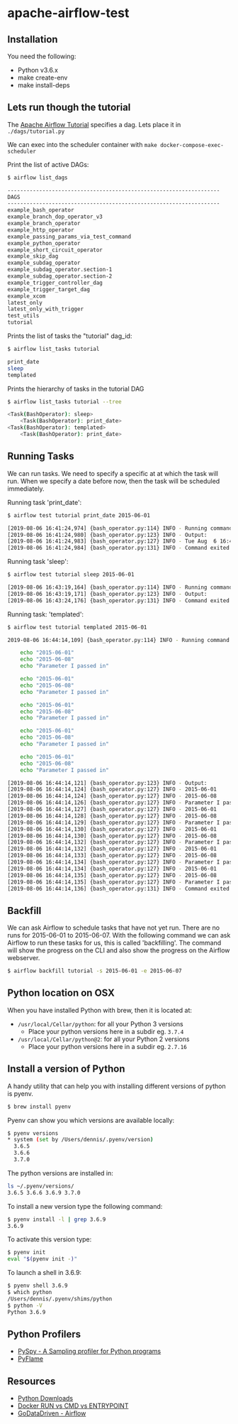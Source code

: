 # apache-airflow-test

## Installation
You need the following:

- Python v3.6.x
- make create-env
- make install-deps

## Lets run though the tutorial
The [Apache Airflow Tutorial](https://airflow.apache.org/tutorial.html) specifies a dag. Lets place it in
`./dags/tutorial.py`

We can exec into the scheduler container with `make docker-compose-exec-scheduler`

Print the list of active DAGs:

```bash
$ airflow list_dags

-------------------------------------------------------------------
DAGS
-------------------------------------------------------------------
example_bash_operator
example_branch_dop_operator_v3
example_branch_operator
example_http_operator
example_passing_params_via_test_command
example_python_operator
example_short_circuit_operator
example_skip_dag
example_subdag_operator
example_subdag_operator.section-1
example_subdag_operator.section-2
example_trigger_controller_dag
example_trigger_target_dag
example_xcom
latest_only
latest_only_with_trigger
test_utils
tutorial
```

Prints the list of tasks the "tutorial" dag_id:
```bash
$ airflow list_tasks tutorial

print_date
sleep
templated
```

Prints the hierarchy of tasks in the tutorial DAG

```bash
$ airflow list_tasks tutorial --tree

<Task(BashOperator): sleep>
    <Task(BashOperator): print_date>
<Task(BashOperator): templated>
    <Task(BashOperator): print_date>
```

## Running Tasks
We can run tasks. We need to specify a specific at at which the task will run. When we specify a date before now, then the task will be scheduled immediately.

Running task 'print_date':

```bash
$ airflow test tutorial print_date 2015-06-01

[2019-08-06 16:41:24,974] {bash_operator.py:114} INFO - Running command: date
[2019-08-06 16:41:24,980] {bash_operator.py:123} INFO - Output:
[2019-08-06 16:41:24,983] {bash_operator.py:127} INFO - Tue Aug  6 16:41:24 UTC 2019
[2019-08-06 16:41:24,984] {bash_operator.py:131} INFO - Command exited with return code 0
```

Running task 'sleep':

```bash
$ airflow test tutorial sleep 2015-06-01

[2019-08-06 16:43:19,164] {bash_operator.py:114} INFO - Running command: sleep 5
[2019-08-06 16:43:19,171] {bash_operator.py:123} INFO - Output:
[2019-08-06 16:43:24,176] {bash_operator.py:131} INFO - Command exited with return code 0
```

Running task: 'templated':

```bash
$ airflow test tutorial templated 2015-06-01

2019-08-06 16:44:14,109] {bash_operator.py:114} INFO - Running command:

    echo "2015-06-01"
    echo "2015-06-08"
    echo "Parameter I passed in"

    echo "2015-06-01"
    echo "2015-06-08"
    echo "Parameter I passed in"

    echo "2015-06-01"
    echo "2015-06-08"
    echo "Parameter I passed in"

    echo "2015-06-01"
    echo "2015-06-08"
    echo "Parameter I passed in"

    echo "2015-06-01"
    echo "2015-06-08"
    echo "Parameter I passed in"

[2019-08-06 16:44:14,121] {bash_operator.py:123} INFO - Output:
[2019-08-06 16:44:14,124] {bash_operator.py:127} INFO - 2015-06-01
[2019-08-06 16:44:14,124] {bash_operator.py:127} INFO - 2015-06-08
[2019-08-06 16:44:14,126] {bash_operator.py:127} INFO - Parameter I passed in
[2019-08-06 16:44:14,127] {bash_operator.py:127} INFO - 2015-06-01
[2019-08-06 16:44:14,128] {bash_operator.py:127} INFO - 2015-06-08
[2019-08-06 16:44:14,129] {bash_operator.py:127} INFO - Parameter I passed in
[2019-08-06 16:44:14,130] {bash_operator.py:127} INFO - 2015-06-01
[2019-08-06 16:44:14,130] {bash_operator.py:127} INFO - 2015-06-08
[2019-08-06 16:44:14,132] {bash_operator.py:127} INFO - Parameter I passed in
[2019-08-06 16:44:14,132] {bash_operator.py:127} INFO - 2015-06-01
[2019-08-06 16:44:14,133] {bash_operator.py:127} INFO - 2015-06-08
[2019-08-06 16:44:14,134] {bash_operator.py:127} INFO - Parameter I passed in
[2019-08-06 16:44:14,134] {bash_operator.py:127} INFO - 2015-06-01
[2019-08-06 16:44:14,135] {bash_operator.py:127} INFO - 2015-06-08
[2019-08-06 16:44:14,135] {bash_operator.py:127} INFO - Parameter I passed in
[2019-08-06 16:44:14,136] {bash_operator.py:131} INFO - Command exited with return code 0
```

## Backfill
We can ask Airflow to schedule tasks that have not yet run. There are no runs for 2015-06-01 to 2015-06-07. With the following command we can ask Airflow to run these tasks for us, this is called 'backfilling'. The command will show the progress on the CLI and also show the progress on the Airflow webserver.

```bash
$ airflow backfill tutorial -s 2015-06-01 -e 2015-06-07
```

## Python location on OSX
When you have installed Python with brew, then it is located at:

- `/usr/local/Cellar/python`: for all your Python 3 versions
  - Place your python versions here in a subdir eg. `3.7.4`
- `/usr/local/Cellar/python@2`: for all your Python 2 versions
  - Place your python versions here in a subdir eg. `2.7.16`

## Install a version of Python
A handy utility that can help you with installing different versions of python is pyenv.

```bash
$ brew install pyenv
```

Pyenv can show you which versions are available locally:

```bash
$ pyenv versions
* system (set by /Users/dennis/.pyenv/version)
  3.6.5
  3.6.6
  3.7.0
``` 

The python versions are installed in:

```bash
ls ~/.pyenv/versions/
3.6.5 3.6.6 3.6.9 3.7.0
```

To install a new version type the following command:

```bash
$ pyenv install -l | grep 3.6.9
3.6.9
``` 

To activate this version type:

```bash
$ pyenv init
eval "$(pyenv init -)"
```

To launch a shell in 3.6.9:

```bash
$ pyenv shell 3.6.9
$ which python
/Users/dennis/.pyenv/shims/python
$ python -V
Python 3.6.9
```

## Python Profilers
- [PySpy - A Sampling profiler for Python programs](https://github.com/benfred/py-spy)
- [PyFlame](https://github.com/uber/pyflame)

## Resources
- [Python Downloads](https://www.python.org/downloads/)
- [Docker RUN vs CMD vs ENTRYPOINT](https://goinbigdata.com/docker-run-vs-cmd-vs-entrypoint/)
- [GoDataDriven - Airflow](https://github.com/godatadriven-dockerhub/airflow)